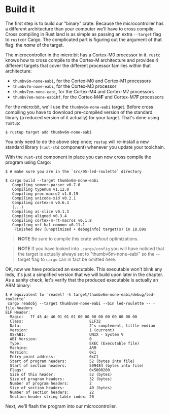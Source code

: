# Build it

The first step is to build our "binary" crate. Because the microcontroller has a different
architecture than your computer we'll have to cross compile. Cross compiling in Rust land is as simple
as passing an extra `--target` flag to `rustc`or Cargo. The complicated part is figuring out the
argument of that flag: the *name* of the target.

The microcontroller in the micro:bit has a Cortex-M0 processor in it. `rustc` knows how to cross compile
to the Cortex-M architecture and provides 4 different targets that cover the different processor
families within that architecture:

- `thumbv6m-none-eabi`, for the Cortex-M0 and Cortex-M1 processors
- `thumbv7m-none-eabi`, for the Cortex-M3 processor
- `thumbv7em-none-eabi`, for the Cortex-M4 and Cortex-M7 processors
- `thumbv7em-none-eabihf`, for the Cortex-M4**F** and Cortex-M7**F** processors

For the micro:bit, we'll use the `thumbv6m-none-eabi` target. Before cross compiling you have to
download pre-compiled version of the standard library (a reduced version of it actually) for your
target. That's done using `rustup`:

``` console
$ rustup target add thumbv6m-none-eabi
```

You only need to do the above step once; `rustup` will re-install a new standard library
(`rust-std` component) whenever you update your toolchain.

With the `rust-std` component in place you can now cross compile the program using Cargo:

``` console
$ # make sure you are in the `src/05-led-roulette` directory

$ cargo build --target thumbv6m-none-eabi
   Compiling semver-parser v0.7.0
   Compiling typenum v1.12.0
   Compiling proc-macro2 v1.0.19
   Compiling unicode-xid v0.2.1
   Compiling cortex-m v0.6.3
   (...)
   Compiling as-slice v0.1.3
   Compiling aligned v0.3.4
   Compiling cortex-m-rt-macros v0.1.8
   Compiling nrf-hal-common v0.11.1
    Finished dev [unoptimized + debuginfo] target(s) in 18.69s
```

> **NOTE** Be sure to compile this crate *without* optimizations.

> **NOTE** If you have looked into `.cargo/config` you will have noticed that the target
  is actually always set to "thumbv6m-none-eabi" so the --target flag to `cargo` can in
  fact be omitted here.

OK, now we have produced an executable. This executable won't blink any leds,
it's just a simplified version that we will build upon later in the chapter.
As a sanity check, let's verify that the produced executable is actually an ARM binary:

``` console
$ # equivalent to `readelf -h target/thumbv6m-none-eabi/debug/led-roulette`
 cargo readobj --target thumbv6m-none-eabi --bin led-roulette -- -file-headers
ELF Header:
  Magic:   7f 45 4c 46 01 01 01 00 00 00 00 00 00 00 00 00
  Class:                             ELF32
  Data:                              2's complement, little endian
  Version:                           1 (current)
  OS/ABI:                            UNIX - System V
  ABI Version:                       0
  Type:                              EXEC (Executable file)
  Machine:                           ARM
  Version:                           0x1
  Entry point address:               0xC1
  Start of program headers:          52 (bytes into file)
  Start of section headers:          599484 (bytes into file)
  Flags:                             0x5000200
  Size of this header:               52 (bytes)
  Size of program headers:           32 (bytes)
  Number of program headers:         2
  Size of section headers:           40 (bytes)
  Number of section headers:         22
  Section header string table index: 20
```

Next, we'll flash the program into our microcontroller.

